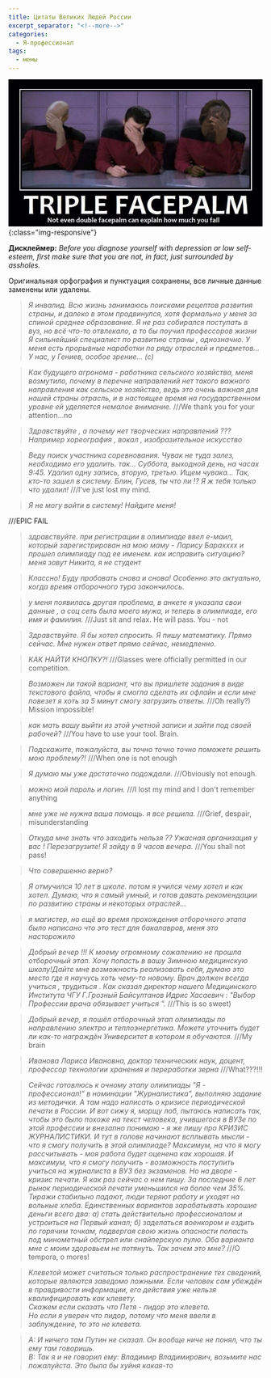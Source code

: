 ```yaml
---
title: Цитаты Великих Людей России
excerpt_separator: "<!--more-->"
categories:
  - Я-профессионал
tags:
  - мемы
---
```


![Facepalm](https://github.com/dgorpinchuk/blog/raw/master/assets/images/iprofi-facepalm.jpg){:class="img-responsive"}

**Дисклеймер:** *Before you diagnose yourself with depression or low self-esteem, first make sure that you are not, in fact, just surrounded by assholes.*

Оригинальная орфография и пунктуация сохранены, все личные данные заменены или удалены.

> *Я инвалид. Всю жизнь занимаюсь поисками рецептов развития страны, и далеко в этом продвинулся, хотя формально у меня за спиной среднее образование. Я не раз собирался поступать в вуз, но всё что-то отвлекало, а то бы поучил профессоров жизни*
*Я сильнейший специалист по развитию страны , однозначно. У меня есть прорывные наработки по ряду отраслей и предметов...
У нас, у Гениев, особое зрение... (с)*

> *Как будущего агронома - работника сельского хозяйства, меня возмутило, почему в перечне направлений нет такого важного направления как сельское хозяйство, ведь это очень важная для нашей страны отрасль, и в настоящее время на государственном уровне ей уделяется немалое внимание.* ///We thank you for your attention...no

> *Здравствуйте , а почему нет творческих направлений ??? Например хореография , вокал , изобразительное искусство*

> *Веду поиск участника соревнования. Чувак не туда залез, необходимо его удалить. так... Суббота, выходной день, на часах 9:45. Удалил одну запись, вторую, третью. Ищем чувака... Так, кто-то зашел в систему. Блин, Гусев, ты что ли !? Я ж тебя только что удалил!* ///I've just lost my mind.

> *Я не могу войти в систему! Найдите меня!*

///EPIC FAIL
> *здравствуйте. при регистрации в олимпиаде ввел е-маил, который зарегистрирован на мою маму - Ларису Бараxxxx и прошел олимпиаду под ее именем. как исправить ситуацию? меня зовут Никита, я не студент*

> *Классно! Буду пробовать снова и снова! Особенно это актуально, когда время отборочного тура закончилось.*

> *у меня появилась другая проблема, в анкете я указала свои данные , а соц сеть была моего мужа, и теперь в олимпиаде, его имя и фамилия.* ///Just sit and relax. He will pass. You - not

> *Здравствуйте. Я бы хотел спросить. Я пишу математику. Прямо сейчас. Мне нужен ответ прямо сейчас, немедленно.*

> *КАК НАЙТИ КНОПКУ?!* ///Glasses were officially permitted in our competition.

> *Возможен ли такой вариант, что вы пришлете задания в виде текстового файла, чтобы я смогла сделать их офлайн и если мне повезет я хоть за 5 минут смогу загрузить ответы.* ///Oh really?) Mission impossible!

> *как мать вашу выйти из этой учетной записи и зайти под своей рабочей?* ///You have to use your tool. Brain.

> *Подскажите, пожалуйста, вы точно точно точно поможете решить мою проблему?!* ///When one is not enough

> *Я думаю мы уже достаточно подождали.* ///Obviously not enough.

> *можно мой пароль и логин.* ///I lost my mind and I don't remember anything

> *мне уже не нужна ваша помощь. я все решила.* ///Grief, despair, misunderstanding

> *Откуда мне знать что заходить нельзя ?? Ужасная организация у вас ! Перезагрузите! Я зайду в 9 часов вечера.* ///You shall not pass!

> *Что совершенно верно?*

> *Я отмучился 10 лет в школе. потом я учился чему хотел и как хотел. Думаю, что я самый умный, и готов давать рекомендации по развитию страны и некоторых отраслей...*

> *я магистер, но ещё во время прохождения отборочного этапа было написано что это тест для бакалавров, меня это насторожило*

> *Добрый вечер !!! К моему огромному сожалению не прошла отборочный этап. Хочу попасть в вашу Зимнюю медицинскую школу!Дайте мне возможность реализовать себя, думаю это место где я научусь хоть чему-то новому. Врач должен всегда учиться , трудиться . Как сказал директор нашего Медицинского Института ЧГУ Г.Грозный Байсултанов Идрис Хасаевич : "Выбор Профессии врача обязывает учиться ".* ///This is so sweet)

> *Добрый вечер, я пошёл отборочный этап олимпиады по направлению электро и теплоэнергетика. Можете уточнить будет ли как-то награждён Университет в котором я обучаются.* ///My brain

> *Иванова Лариса Ивановна, доктор технических наук, доцент, профессор технологии хранения и переработки зерна*
///What???!!!

> *Сейчас готовлюсь к очному этапу олимпиады "Я - профессионал!" в номинации "Журналистика", выполняю задание из методички. А там надо написать о кризисе периодической печати в России. И вот сижу я, морщу лоб, пытаюсь написать так, чтобы это было похоже на текст человека, учившегося в ВУЗе по этой профессии и внезапно понимаю - я же пишу про КРИЗИС ЖУРНАЛИСТИКИ. И тут в голове начинают всплывать мысли - что я смогу получить в этой олимпиаде? Максимум, на что я могу рассчитывать - моя работа будет оценена как хорошая. И максимум, что я смогу получить - возможность поступить учиться на журналиста в ВУЗ без экзаменов.*
*Но на дворе - кризис печати. Я как раз сейчас о нем пишу. За последние 6 лет рынок периодической печати уменьшился на более чем 35%. Тиражи стабильно падают, люди теряют работу и уходят на вольные хлеба. Единственных вариантов зарабатывать хорошие деньги всего два: а) стать действительно профессионалом и устроиться на Первый канал; б) заделаться военкором и ездить по горячим точкам, подвергая свою жизнь опасности попасть под минометный обстрел или снайперскую пулю. Оба варианта мне с моим здоровьем не потянуть. Так зачем это мне?* ///O tempora, o mores!

> *Клеветой может считаться только распространение тех сведений, которые являются заведомо ложными. Если человек сам убеждён в правдивости информации, его действия уже нельзя квалифицировать как клевету.*  
*Скажем если сказать что Петя - пидор это клевета.*  
*Но если я уверен что пидор, потому что меня ввели в заблуждение, то это не клевета.*


> *A: И ничего там Путин не сказал. Он вообще ниче не понял, что ты ему там говоришь.*  
*B: Так я и не говорил ему: Владимир Владимирович, возьмите нас пожалуйста. Это была бы хуйня какая-то*
